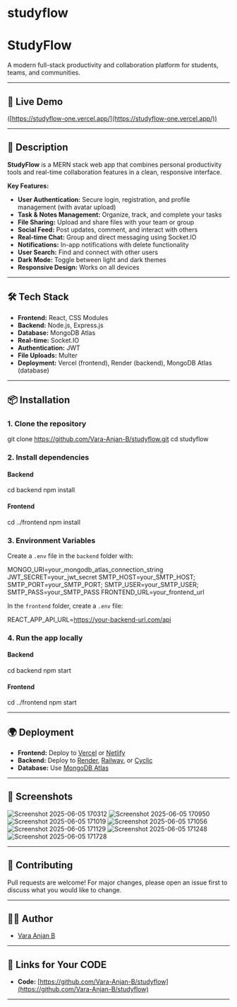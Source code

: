 ﻿# studyflow
# StudyFlow

A modern full-stack productivity and collaboration platform for students, teams, and communities.

---

## 🚀 Live Demo

([https://studyflow-one.vercel.app/](https://studyflow-one.vercel.app/))

---

## 📝 Description

**StudyFlow** is a MERN stack web app that combines personal productivity tools and real-time collaboration features in a clean, responsive interface.

**Key Features:**
- **User Authentication:** Secure login, registration, and profile management (with avatar upload)
- **Task & Notes Management:** Organize, track, and complete your tasks
- **File Sharing:** Upload and share files with your team or group
- **Social Feed:** Post updates, comment, and interact with others
- **Real-time Chat:** Group and direct messaging using Socket.IO
- **Notifications:** In-app notifications with delete functionality
- **User Search:** Find and connect with other users
- **Dark Mode:** Toggle between light and dark themes
- **Responsive Design:** Works on all devices

---

## 🛠️ Tech Stack

- **Frontend:** React, CSS Modules
- **Backend:** Node.js, Express.js
- **Database:** MongoDB Atlas
- **Real-time:** Socket.IO
- **Authentication:** JWT
- **File Uploads:** Multer
- **Deployment:** Vercel (frontend), Render (backend), MongoDB Atlas (database)

---

## 📦 Installation

### 1. Clone the repository


git clone https://github.com/Vara-Anjan-B/studyflow.git
cd studyflow

### 2. Install dependencies

#### Backend


cd backend
npm install

#### Frontend


cd ../frontend
npm install

### 3. Environment Variables

Create a `.env` file in the `backend` folder with:


MONGO_URI=your_mongodb_atlas_connection_string
JWT_SECRET=your_jwt_secret
SMTP_HOST=your_SMTP_HOST;
SMTP_PORT=your_SMTP_PORT;
SMTP_USER=your_SMTP_USER;
SMTP_PASS=your_SMTP_PASS
FRONTEND_URL=your_frontend_url

In the `frontend` folder, create a `.env` file:


REACT_APP_API_URL=https://your-backend-url.com/api

### 4. Run the app locally

#### Backend


cd backend
npm start

#### Frontend


cd ../frontend
npm start

---

## 🌍 Deployment

- **Frontend:** Deploy to [Vercel](https://vercel.com) or [Netlify](https://netlify.com)
- **Backend:** Deploy to [Render](https://render.com), [Railway](https://railway.app), or [Cyclic](https://www.cyclic.sh)
- **Database:** Use [MongoDB Atlas](https://www.mongodb.com/cloud/atlas)

---

## 📸 Screenshots

<!-- Add screenshots here if you have them -->
![Screenshot 2025-06-05 170312](https://github.com/user-attachments/assets/fd7ff202-cdda-4390-88e1-85e2bae99224)
![Screenshot 2025-06-05 170950](https://github.com/user-attachments/assets/15b1baa7-1987-4e39-ab3d-498184783147)
![Screenshot 2025-06-05 171019](https://github.com/user-attachments/assets/53dc6567-d668-4ca2-923a-d7a72cedb97a)
![Screenshot 2025-06-05 171056](https://github.com/user-attachments/assets/ebe672da-e5a9-4e25-b03f-9c4441454a01)
![Screenshot 2025-06-05 171129](https://github.com/user-attachments/assets/de783c3d-a3ae-4759-a851-62b6436abb80)
![Screenshot 2025-06-05 171248](https://github.com/user-attachments/assets/8b412777-f672-439f-8c0f-5c53069006d3)
![Screenshot 2025-06-05 171728](https://github.com/user-attachments/assets/06360166-9ff6-448c-85b5-f4f6cc732d9e)

---

## 🤝 Contributing

Pull requests are welcome! For major changes, please open an issue first to discuss what you would like to change.

---


## 🙋‍♂️ Author

- [Vara Anjan B](https://github.com/Vara-Anjan-B)

---

## 📎 Links for Your CODE

- **Code:** [https://github.com/Vara-Anjan-B/studyflow](https://github.com/Vara-Anjan-B/studyflow)

---
